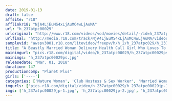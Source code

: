 ```yaml
---
date: 2019-01-13
draft: false
affsite: "r18"
afflinkr18: "NjA4LjEuMS4xLjAuMC4wLjAuMA"
url: "h_237atpc00029"
urloriginal: "http://www.r18.com/videos/vod/movies/detail/-/id=h_237atpc00029"
urlfinal: "http://media.r18.com/track/NjA4LjEuMS4xLjAuMC4wLjAuMA/videos/vod/movies/detail/-/id=h_237atpc00029"
samplevid: "awspv3001.r18.com/litevideo/freepv/h/h_2/h_237atpc029/h_237atpc029_dmb_w.mp4"
title: "A Beastly Married Woman Delivery Health Call Girl Who Loves To Devour Her Customers' Cocks"
mainimgurl: "pics.r18.com/digital/video/h_237atpc00029/h_237atpc00029ps.jpg"
mainimgs: "h_237atpc00029ps.jpg"
releasedate: "Mar. 01, 2018"
duration: 147
productioncomp: "Planet Plus"
girls: ['----']
categories: ['Mature Woman', 'Club Hostess & Sex Worker', 'Married Woman', 'Big Tits', 'Chubby', 'Amateur', 'Hi-Def']
imgurls: ['pics.r18.com/digital/video/h_237atpc00029/h_237atpc00029jp-1.jpg', 'pics.r18.com/digital/video/h_237atpc00029/h_237atpc00029jp-2.jpg', 'pics.r18.com/digital/video/h_237atpc00029/h_237atpc00029jp-3.jpg', 'pics.r18.com/digital/video/h_237atpc00029/h_237atpc00029jp-4.jpg', 'pics.r18.com/digital/video/h_237atpc00029/h_237atpc00029jp-5.jpg', 'pics.r18.com/digital/video/h_237atpc00029/h_237atpc00029jp-6.jpg', 'pics.r18.com/digital/video/h_237atpc00029/h_237atpc00029jp-7.jpg', 'pics.r18.com/digital/video/h_237atpc00029/h_237atpc00029jp-8.jpg', 'pics.r18.com/digital/video/h_237atpc00029/h_237atpc00029jp-9.jpg', 'pics.r18.com/digital/video/h_237atpc00029/h_237atpc00029jp-10.jpg', 'pics.r18.com/digital/video/h_237atpc00029/h_237atpc00029jp-11.jpg', 'pics.r18.com/digital/video/h_237atpc00029/h_237atpc00029jp-12.jpg', 'pics.r18.com/digital/video/h_237atpc00029/h_237atpc00029jp-13.jpg', 'pics.r18.com/digital/video/h_237atpc00029/h_237atpc00029jp-14.jpg', 'pics.r18.com/digital/video/h_237atpc00029/h_237atpc00029jp-15.jpg', 'pics.r18.com/digital/video/h_237atpc00029/h_237atpc00029jp-16.jpg', 'pics.r18.com/digital/video/h_237atpc00029/h_237atpc00029jp-17.jpg', 'pics.r18.com/digital/video/h_237atpc00029/h_237atpc00029jp-18.jpg', 'pics.r18.com/digital/video/h_237atpc00029/h_237atpc00029jp-19.jpg', 'pics.r18.com/digital/video/h_237atpc00029/h_237atpc00029jp-20.jpg']
imgs: ['h_237atpc00029jp-1.jpg', 'h_237atpc00029jp-2.jpg', 'h_237atpc00029jp-3.jpg', 'h_237atpc00029jp-4.jpg', 'h_237atpc00029jp-5.jpg', 'h_237atpc00029jp-6.jpg', 'h_237atpc00029jp-7.jpg', 'h_237atpc00029jp-8.jpg', 'h_237atpc00029jp-9.jpg', 'h_237atpc00029jp-10.jpg', 'h_237atpc00029jp-11.jpg', 'h_237atpc00029jp-12.jpg', 'h_237atpc00029jp-13.jpg', 'h_237atpc00029jp-14.jpg', 'h_237atpc00029jp-15.jpg', 'h_237atpc00029jp-16.jpg', 'h_237atpc00029jp-17.jpg', 'h_237atpc00029jp-18.jpg', 'h_237atpc00029jp-19.jpg', 'h_237atpc00029jp-20.jpg']
---
```

